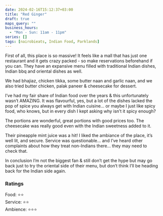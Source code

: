 ```yaml
---
date: 2024-02-16T15:12:37+03:00
title: "Red Ginger"
draft: true
maps_query: ""
business_hours:
  - "Mon - Sun: 11am - 11pm"
series: []
tags: [nairobieats, Indian Food, Parklands]
---
```


First of all, this place is so massive! It feels like a mall that has just one restaurant and it gets crazy packed - so make reservations beforehand if you can. They have an expansive menu filled with traditional Indian dishes, Indian bbq and oriental dishes as well.

We had bhajiaz, chicken tikka, some butter naan and garlic naan, and we also tried butter chicken, palak paneer & cheesecake for dessert.

I’ve had my fair share of Indian food over the years & this unfortunately wasn’t AMAZING. It was flavourful, yes, but a lot of the dishes lacked the pop of spice you always get with Indian cuisine… or maybe I just like spicy food, who knows, but in every dish I kept asking why isn’t it spicy enough?

The portions are wonderful, great portions with good prices too. The cheesecake was really good even with the Indian sweetness added to it.

Their pineapple mint juice was a hit! I liked the ambiance of the place, it’s well lit, and secure. Service was questionable… and I’ve heard other complaints about how they treat non-Indians there… they may need to check that.

In conclusion I’m not the biggest fan & still don’t get the hype but may go back just to try the oriental side of their menu, but don’t think I’ll be heading back for the Indian side again.

### Ratings

Food: ⭐️⭐️<br>
Service: ⭐️⭐️<br>
Ambience: ⭐️⭐️⭐️<br>

